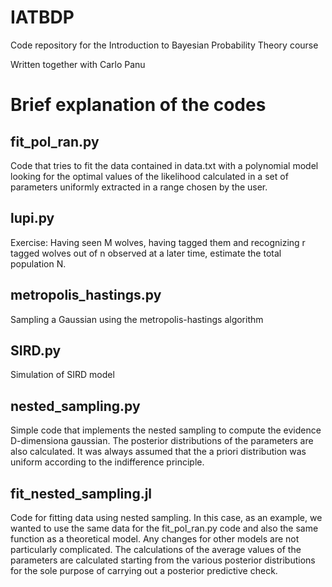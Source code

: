 # IATBDP
Code repository for the Introduction to Bayesian Probability Theory course

Written together with Carlo Panu

# Brief explanation of the codes

## fit\_pol\_ran.py

Code that tries to fit the data contained in data.txt with a polynomial model looking for the optimal values ​​of the likelihood calculated in a set of parameters uniformly extracted in a range chosen by the user.

## lupi.py

Exercise: Having seen M wolves, having tagged them and recognizing r tagged wolves out of n observed at a later time, estimate the total population N.

## metropolis_hastings.py

Sampling a Gaussian using the metropolis-hastings algorithm

## SIRD.py

Simulation of SIRD model

## nested_sampling.py

Simple code that implements the nested sampling to compute the evidence D-dimensiona gaussian.
The posterior distributions of the parameters are also calculated.
It was always assumed that the a priori distribution was uniform according to the indifference principle.

## fit_nested_sampling.jl

Code for fitting data using nested sampling.
In this case, as an example, we wanted to use the same data for the fit\_pol\_ran.py code
and also the same function as a theoretical model.
Any changes for other models are not particularly complicated.
The calculations of the average values ​​of the parameters are calculated starting from the
various posterior distributions for the sole purpose of carrying out a posterior predictive
check.


